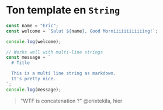 # Ton template en `String`

```js
const name = "Eric";
const welcome = `Salut ${name}, Good Morniiiiiiiiiiiing!`;

console.log(welcome);

// Works well with multi-line strings
const message = `
  # Title

  This is a multi line string as markdown.
  It's pretty nice.
`;
console.log(message);
```


> "WTF is concatenation ?" @erixtekila, hier